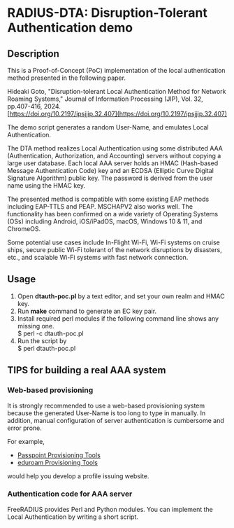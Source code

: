 # RADIUS-DTA: Disruption-Tolerant Authentication demo

## Description

This is a Proof-of-Concept (PoC) implementation of 
the local authentication method presented in the following paper.  

Hideaki Goto, "Disruption-tolerant Local Authentication Method
for Network Roaming Systems," Journal of Information Processing (JIP),
Vol. 32,  pp.407-416, 2024.  
[https://doi.org/10.2197/ipsjjip.32.407](https://doi.org/10.2197/ipsjjip.32.407)

The demo script generates a random User-Name, and emulates
Local Authentication.

The DTA method realizes Local Authentication using some distributed 
AAA (Authentication, Authorization, and Accounting) servers
without copying a large user database.
Each local AAA server holds
an HMAC (Hash-based Message Authentication Code) key
and an ECDSA (Elliptic Curve Digital Signature Algorithm) public key.
The password is derived from the user name using the HMAC key.

The presented method is compatible with some existing 
EAP methods including EAP-TTLS and PEAP.
MSCHAPV2 also works well.
The functionality has been confirmed on 
a wide variety of Operating Systems (OSs) including
Android, iOS/iPadOS, macOS, Windows 10 & 11, and ChromeOS.

Some potential use cases include In-Flight Wi-Fi,
Wi-Fi systems on cruise ships, 
secure public Wi-Fi tolerant of the network disruptions by disasters, etc.,
and scalable Wi-Fi systems with fast network connection.


## Usage
1. Open **dtauth-poc.pl** by a text editor, and set your own realm and HMAC key.
2. Run **make** command to generate an EC key pair.
3. Install required perl modules if the following command line shows any missing one.  
 $ perl -c dtauth-poc.pl
4. Run the script by  
 $ perl dtauth-poc.pl

## TIPS for building a real AAA system
### Web-based provisioning
It is strongly recommended to use a web-based provisioning system
because the generated User-Name is too long to type in manually.
In addition, manual configuration of server authentication is cumbersome
and error prone.

For example, 
- [Passpoint Provisioning Tools](https://github.com/hgot07/PasspointProvisioningTools)
- [eduroam Provisioning Tools](https://github.com/hgot07/eduroamProvisioningTools) 

would help you develop a profile issuing website.

### Authentication code for AAA server
FreeRADIUS provides Perl and Python modules.
You can implement the Local Authentication by writing a short script.

